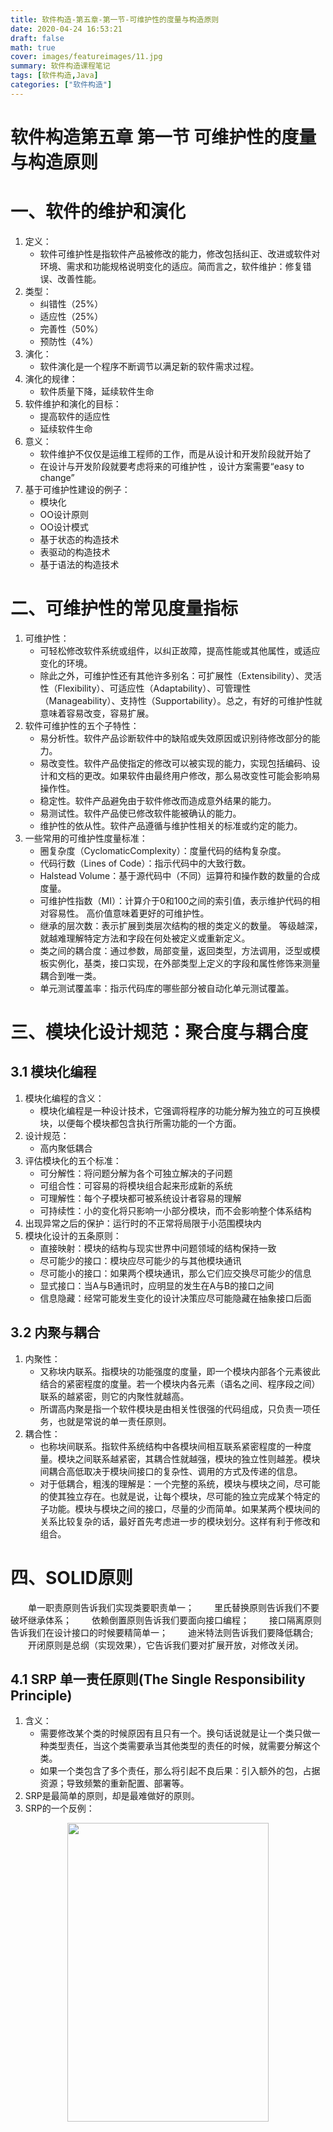 ```yaml
---
title: 软件构造-第五章-第一节-可维护性的度量与构造原则
date: 2020-04-24 16:53:21
draft: false
math: true
cover: images/featureimages/11.jpg
summary: 软件构造课程笔记
tags: [软件构造,Java]
categories: ["软件构造"]
---
```


软件构造第五章 第一节 可维护性的度量与构造原则
 ================
<!-- toc -->

 <!--more-->

# 一、软件的维护和演化

1. 定义：
   - 软件可维护性是指软件产品被修改的能力，修改包括纠正、改进或软件对环境、需求和功能规格说明变化的适应。简而言之，软件维护：修复错误、改善性能。
2. 类型：
   - 纠错性（25%）
   - 适应性（25%）
   - 完善性（50%）
   - 预防性（4%）
3. 演化：
   - 软件演化是一个程序不断调节以满足新的软件需求过程。
4. 演化的规律：
   - 软件质量下降，延续软件生命
5. 软件维护和演化的目标：
   - 提高软件的适应性
   - 延续软件生命
6. 意义：
   - 软件维护不仅仅是运维工程师的工作，而是从设计和开发阶段就开始了
   - 在设计与开发阶段就要考虑将来的可维护性 ，设计方案需要“easy to change”
7. 基于可维护性建设的例子：
   - 模块化
   - OO设计原则
   - OO设计模式
   - 基于状态的构造技术
   - 表驱动的构造技术
   - 基于语法的构造技术

# 二、可维护性的常见度量指标

1. 可维护性：
   - 可轻松修改软件系统或组件，以纠正故障，提高性能或其他属性，或适应变化的环境。
   - 除此之外，可维护性还有其他许多别名：可扩展性（Extensibility）、灵活性（Flexibility）、可适应性（Adaptability）、可管理性（Manageability）、支持性（Supportability）。总之，有好的可维护性就意味着容易改变，容易扩展。
2. 软件可维护性的五个子特性：
   - 易分析性。软件产品诊断软件中的缺陷或失效原因或识别待修改部分的能力。
   - 易改变性。软件产品使指定的修改可以被实现的能力，实现包括编码、设计和文档的更改。如果软件由最终用户修改，那么易改变性可能会影响易操作性。
   - 稳定性。软件产品避免由于软件修改而造成意外结果的能力。
   - 易测试性。软件产品使已修改软件能被确认的能力。
   - 维护性的依从性。软件产品遵循与维护性相关的标准或约定的能力。
3. 一些常用的可维护性度量标准：
   - 圈复杂度（CyclomaticComplexity）：度量代码的结构复杂度。
   - 代码行数（Lines of Code）：指示代码中的大致行数。
   - Halstead Volume：基于源代码中（不同）运算符和操作数的数量的合成度量。
   - 可维护性指数（MI）：计算介于0和100之间的索引值，表示维护代码的相对容易性。 高价值意味着更好的可维护性。
   - 继承的层次数：表示扩展到类层次结构的根的类定义的数量。 等级越深，就越难理解特定方法和字段在何处被定义或重新定义。
   - 类之间的耦合度：通过参数，局部变量，返回类型，方法调用，泛型或模板实例化，基类，接口实现，在外部类型上定义的字段和属性修饰来测量耦合到唯一类。
   - 单元测试覆盖率：指示代码库的哪些部分被自动化单元测试覆盖。

# 三、模块化设计规范：聚合度与耦合度

## 3.1 模块化编程

1. 模块化编程的含义：
   - 模块化编程是一种设计技术，它强调将程序的功能分解为独立的可互换模块，以便每个模块都包含执行所需功能的一个方面。
2. 设计规范：
   - 高内聚低耦合
3. 评估模块化的五个标准：
   - 可分解性：将问题分解为各个可独立解决的子问题
   - 可组合性：可容易的将模块组合起来形成新的系统
   - 可理解性：每个子模块都可被系统设计者容易的理解
   - 可持续性：小的变化将只影响一小部分模块，而不会影响整个体系结构
4. 出现异常之后的保护：运行时的不正常将局限于小范围模块内
5. 模块化设计的五条原则：
   - 直接映射：模块的结构与现实世界中问题领域的结构保持一致
   - 尽可能少的接口：模块应尽可能少的与其他模块通讯
   - 尽可能小的接口：如果两个模块通讯，那么它们应交换尽可能少的信息
   - 显式接口：当A与B通讯时，应明显的发生在A与B的接口之间
   - 信息隐藏：经常可能发生变化的设计决策应尽可能隐藏在抽象接口后面

## 3.2 内聚与耦合

1. 内聚性：
   - 又称块内联系。指模块的功能强度的度量，即一个模块内部各个元素彼此结合的紧密程度的度量。若一个模块内各元素（语名之间、程序段之间）联系的越紧密，则它的内聚性就越高。
   - 所谓高内聚是指一个软件模块是由相关性很强的代码组成，只负责一项任务，也就是常说的单一责任原则。
2. 耦合性：
   - 也称块间联系。指软件系统结构中各模块间相互联系紧密程度的一种度量。模块之间联系越紧密，其耦合性就越强，模块的独立性则越差。模块间耦合高低取决于模块间接口的复杂性、调用的方式及传递的信息。
   - 对于低耦合，粗浅的理解是：一个完整的系统，模块与模块之间，尽可能的使其独立存在。也就是说，让每个模块，尽可能的独立完成某个特定的子功能。模块与模块之间的接口，尽量的少而简单。如果某两个模块间的关系比较复杂的话，最好首先考虑进一步的模块划分。这样有利于修改和组合。

# 四、SOLID原则

&emsp;&emsp;单一职责原则告诉我们实现类要职责单一；
&emsp;&emsp;里氏替换原则告诉我们不要破坏继承体系；
&emsp;&emsp;依赖倒置原则告诉我们要面向接口编程；
&emsp;&emsp;接口隔离原则告诉我们在设计接口的时候要精简单一；
&emsp;&emsp;迪米特法则告诉我们要降低耦合;
&emsp;&emsp;开闭原则是总纲（实现效果），它告诉我们要对扩展开放，对修改关闭。

## 4.1 SRP 单一责任原则(The Single Responsibility Principle)

1. 含义：
   - 需要修改某个类的时候原因有且只有一个。换句话说就是让一个类只做一种类型责任，当这个类需要承当其他类型的责任的时候，就需要分解这个类。
   - 如果一个类包含了多个责任，那么将引起不良后果：引入额外的包，占据资源；导致频繁的重新配置、部署等。
2. SRP是最简单的原则，却是最难做好的原则。
3. SRP的一个反例：

<center>
<img src="https://img-blog.csdnimg.cn/2020050619015157.png" width="80%" height="35%">
</center>
<center>
图4-1 SRP原则反例
</center>

## 4.2 OCP 开放封闭原则(The Open Closed Principle)

1. 软件实体应该是可扩展，而不可修改的。也就是说，对扩展是开放的，而对修改是封闭的。这个原则是诸多面向对象编程原则中最抽象、最难理解的一个。
   - 模块的行为应是可扩展的，从而该模块可表现出新的行为以满足需求的变化。
   - 模块自身的代码是不应被修改的
   - 扩展模块行为的一般途径是修改模块的内部实现
   - 如果一个模块不能被修改，那么它通常被认为是具有固定的行为。
2. 关键解决方案：抽象技术。 使用继承和组合来改变类的行为。
3. OCP的一个反例：

<center>
<img src="https://img-blog.csdnimg.cn/20200506190707124.png" width="80%" height="35%">
</center>
<center>
图4-2 OCP原则反例一
</center>

<center>
<img src="https://img-blog.csdnimg.cn/20200506190836666.png" width="80%" height="35%">
</center>
<center>
图4-3 OCP原则反例二
</center>

上面代码存在的问题：

- 不可能在不修改GraphEditor的情况下添加新的Shape
- GraphEditor和Shape之间的紧密耦合
- 不调用GraphEditor就很难测试特定的Shape

改正后代码如下：
<center>
<img src="https://img-blog.csdnimg.cn/20200506191323111.png" width="80%" height="35%">
</center>
<center>
图4-4 OCP原则反例二改正
</center>

## 4.3 LSP 里氏替换原则(The Liskov Substitution Principle)

&emsp;&emsp;Liskov's 替换原则意思是："子类型必须能够替换它们的基类型。"或者换个说法："使用基类引用的地方必须能使用继承类的对象而不必知道它。" 这个原则正是保证继承能够被正确使用的前提。通常我们都说，“优先使用组合（委托）而不是继承”或者说“只有在确定是 is-a 的关系时才能使用继承”，因为继承经常导致”紧耦合“的设计。
&emsp;&emsp;详细见[第四章第二节](https://demerzelsun12.github.io/DemerzelSun/2020/04/16/%E8%BD%AF%E4%BB%B6%E6%9E%84%E9%80%A0-%E7%AC%AC%E5%9B%9B%E7%AB%A0-%E7%AC%AC%E4%BA%8C%E8%8A%82-%E9%9D%A2%E5%90%91%E5%A4%8D%E7%94%A8%E7%9A%84%E8%BD%AF%E4%BB%B6%E6%9E%84%E9%80%A0%E6%8A%80%E6%9C%AF/)。

## 4.4 ISP 接口分离原则(The Interface Segregation Principle)

1. 含义:
   - 客户端不应依赖于它们不需要的方法。换句话说，使用多个专门的接口比使用单一的总接口总要好。
2. 客户模块不应该依赖大的接口，应该裁减为小的接口给客户模块使用，以减少依赖性。如Java中一个类实现多个接口，不同的接口给不用的客户模块使用，而不是提供给客户模块一个大的接口。
3. 缺点：
   - 胖接口可分解为多个小的接口；
   - 不同的接口向不同的客户端提供服务；
   - 客户端只访问自己所需要的端口。
4. 模型展示：

<center>
<img src="https://img-blog.csdnimg.cn/20200506192445551.png" width="80%" height="35%">
</center>
<center>
图4-5 ISP原则模型
</center>

1. ISP原则反例：
<center>
<img src="https://img-blog.csdnimg.cn/20200506192602676.png" width="80%" height="35%">
</center>
<center>
图4-6 ISP原则反例，右侧为更改方法
</center>

## 4.5 DIP 依赖转置原则(The Dependency Inversion Principle)

1. DIP原则定义：
   - 高层模块不应该依赖于低层模块，二者都应该依赖于抽象 
   - 抽象不应该依赖于细节，细节应该依赖于抽象
2. 这个设计原则的亮点在于任何被DIP框架注入的类很容易用mock对象进行测试和维护，因为对象创建代码集中在框架中，客户端代码也不混乱。有很多方式可以实现依赖倒置，比如像AspectJ等的AOP（Aspect Oriented programming）框架使用的字节码技术，或Spring框架使用的代理等。
3. 特点：
   - 高层模块不要依赖低层模块
   - 高层和低层模块都要依赖于抽象
   - 抽象不要依赖于具体实现
   - 具体实现要依赖于抽象
   - 抽象和接口使模块之间的依赖分离

4. DIP原则反例及改正方法
<center>
<img src="https://img-blog.csdnimg.cn/20200506193109539.jpg" width="80%" height="35%">
</center>
<center>
图4-7 DIP原则反例
</center>
<center>
<img src="https://img-blog.csdnimg.cn/20200506193113361.jpg" width="80%" height="35%">
</center>
<center>
图4-8 更改方法
</center>

## 4.5 SOLID原则总结

1. 一个对象只承担一种责任，所有服务接口只通过它来执行这种任务。
2. 程序实体，比如类和对象，向扩展行为开放，向修改行为关闭。
3. 子类应该可以用来替代它所继承的类。
4. 一个类对另一个类的依赖应该限制在最小化的接口上。
5. 依赖抽象层(接口)，而不是具体类。
